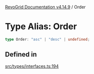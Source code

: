[RevoGrid Documentation v4.14.9](README.md) / Order

# Type Alias: Order

```ts
type Order: "asc" | "desc" | undefined;
```

## Defined in

[src/types/interfaces.ts:194](https://github.com/revolist/revogrid/blob/6c3c52a081bcade371a3f5576e4e5805c6bbce5c/src/types/interfaces.ts#L194)
